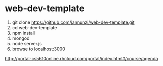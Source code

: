 # web-dev-template

1. git clone https://github.com/jannunzi/web-dev-template.git
1. cd web-dev-template
1. npm install
1. mongod
1. node server.js
1. browse to localhost:3000

http://portal-cs5610online.rhcloud.com/portal/index.html#/course/agenda